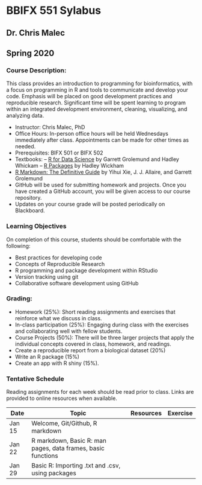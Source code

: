 # BBIFX 551 Sylabus
## Dr. Chris Malec
## Spring 2020

### Course Description:

This class provides an introduction to programming for bioinformatics, with a focus on programming in R and tools to communicate and develop your code. Emphasis will be placed on good development practices and reproducible research. Significant time will be spent learning to program within an integrated development environment, cleaning, visualizing, and analyzing data.

-	Instructor: Chris Malec, PhD
-	Office Hours: In-person office hours will be held Wednesdays immediately after class. Appointments can be made for other times as needed.
-	Prerequisites: BIFX 501 or BIFX 502
-	Textbooks:
  –	[R for Data Science](https://r4ds.had.co.nz/index.html) by Garrett Grolemund and Hadley Whickam
  –	[R Packages](http://r-pkgs.had.co.nz/) by Hadley Wickham
  - [R Markdown: The Definitive Guide](https://bookdown.org/yihui/rmarkdown/) by Yihui Xie, J. J. Allaire, and Garrett Grolemund
-	GitHub will be used for submitting homework and projects. Once you have created a GitHub account, you will be given access to our course repository.
-	Updates on your course grade will be posted periodically on Blackboard.

### Learning Objectives
On completion of this course, students should be comfortable with the following:
-	Best practices for developing code
- Concepts of Reproducible Research
-	R programming and package development within RStudio
-	Version tracking using git
-	Collaborative software development using GitHub

### Grading:
- Homework (25%): Short reading assignments and exercises that reinforce what we discuss in class.
- In-class participation (25%): Engaging during class with the exercises and collaborating well with fellow students.
-	Course Projects (50%): There will be three larger projects that apply the individual concepts covered in class, homework, and readings.
  - Create a reproducible report from a biological dataset (20%) 
  - Write an  R package (15%)
  - Create an app with R shiny (15%).

### Tentative Schedule
Reading assignments for each week should be read prior to class. Links are provided to online resources when available.

Date | Topic | Resources | Exercise
-----|-------|-----------|---------
Jan 15 | Welcome, Git/Github, R markdown | |
Jan 22 | R markdown, Basic R: man pages, data frames, basic functions | |
Jan 29 | Basic R: Importing .txt and .csv, using packages | |
